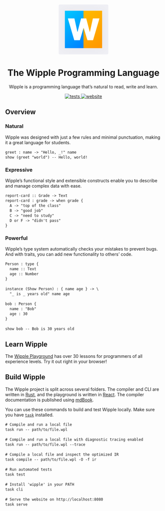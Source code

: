 <p align="center">
  <img src="website/home/images/logo.svg">
</p>

<h1 align="center">
  The Wipple Programming Language
</h1>

<p align="center">
  Wipple is a programming language that’s natural to read, write and learn.
</p>

<p align="center">
  <a href="https://github.com/wipplelang/wipple/actions/workflows/tests.yml">
    <img src="https://github.com/wipplelang/wipple/actions/workflows/tests.yml/badge.svg" alt="tests">
  </a>

  <a href="https://github.com/wipplelang/wipplelang.github.io/actions/workflows/deploy.yml">
    <img src="https://github.com/wipplelang/wipplelang.github.io/actions/workflows/deploy.yml/badge.svg" alt="website">
  </a>
</p>

## Overview

### Natural

Wipple was designed with just a few rules and minimal punctuation, making it a great language for students.

```wipple
greet : name -> "Hello, _!" name
show (greet "world") -- Hello, world!
```

### Expressive

Wipple’s functional style and extensible constructs enable you to describe and manage complex data with ease.

```wipple
report-card :: Grade -> Text
report-card : grade -> when grade {
  A -> "top of the class"
  B -> "good job"
  C -> "need to study"
  D or F -> "didn't pass"
}
```

### Powerful

Wipple’s type system automatically checks your mistakes to prevent bugs. And with traits, you can add new functionality to others’ code.

```wipple
Person : type {
  name :: Text
  age :: Number
}

instance (Show Person) : { name age } -> \
  "_ is _ years old" name age

bob : Person {
  name : "Bob"
  age : 30
}

show bob -- Bob is 30 years old
```

## Learn Wipple

The [Wipple Playground](https://wipple.dev/playground) has over 30 lessons for programmers of all experience levels. Try it out right in your browser!

## Build Wipple

The Wipple project is split across several folders. The compiler and CLI are written in [Rust](https://rust-lang.org), and the playground is written in [React](https://react.dev). The compiler documentation is published using [mdBook](https://github.com/rust-lang/mdBook).

You can use these commands to build and test Wipple locally. Make sure you have [`task`](https://taskfile.dev) installed.

```shell
# Compile and run a local file
task run -- path/to/file.wpl

# Compile and run a local file with diagnostic tracing enabled
task run -- path/to/file.wpl --trace

# Compile a local file and inspect the optimized IR
task compile -- path/to/file.wpl -O -f ir

# Run automated tests
task test

# Install 'wipple' in your PATH
task cli

# Serve the website on http://localhost:8080
task serve
```
